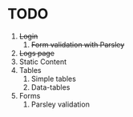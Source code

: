 # TODO
1. ~~Login~~
    1. ~~Form validation with Parsley~~
2. ~~Logs page~~
3. Static Content
4. Tables
    1. Simple tables
    2. Data-tables
5. Forms
    1. Parsley validation
